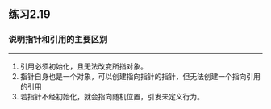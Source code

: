## 练习2.19
### 说明指针和引用的主要区别
***
1. 引用必须初始化，且无法改变所指对象。
2. 指针自身也是一个对象，可以创建指向指针的指针，但无法创建一个指向引用的引用
3. 若指针不经初始化，就会指向随机位置，引发未定义行为。
